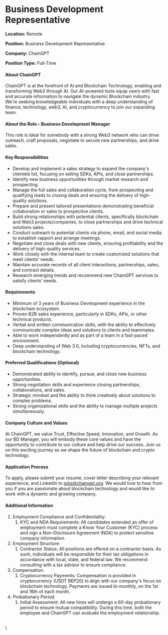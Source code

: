 # Business Development Representative

**Location:** Remote

**Position:** Business Development Representative

**Company:** ChainGPT

**Position Type:** Full-Time

#### About ChainGPT

ChainGPT is at the forefront of AI and Blockchain Technology, enabling and transforming Web3 through AI. Our AI-powered tools equip users with fast and accurate information to navigate the dynamic Blockchain industry. We're seeking knowledgeable individuals with a deep understanding of finance, technology, web3, AI, and cryptocurrency to join our expanding team.

#### About the Role – Business Development Manager

This role is ideal for somebody with a strong Web3 network who can drive outreach, craft proposals, negotiate to secure new partnerships, and drive sales.

#### Key Responsibilities

* Develop and implement a sales strategy to expand the company's clientele list, focusing on selling SDKs, APIs, and close partnerships.
* Identify new business opportunities through market research and prospecting.
* Manage the full sales and collaboration cycle, from prospecting and qualifying leads to closing deals and ensuring the delivery of high-quality solutions.
* Prepare and present tailored presentations demonstrating beneficial collaboration or sales to prospective clients.
* Build strong relationships with potential clients, specifically blockchain and Web3 projects/companies, to close partnerships and drive technical solutions sales.
* Conduct outreach to potential clients via phone, email, and social media to establish rapport and arrange meetings.
* Negotiate and close deals with new clients, ensuring profitability and the delivery of high-quality services.
* Work closely with the internal team to create customized solutions that meet clients' needs.
* Maintain accurate records of all client interactions, partnerships, sales, and contract details.
* Research emerging trends and recommend new ChainGPT services to satisfy clients’ needs.

#### Requirements

* Minimum of 3 years of Business Development experience in the blockchain ecosystem.
* Proven B2B sales experience, particularly in SDKs, APIs, or other technical products.
* Verbal and written communication skills, with the ability to effectively communicate complex ideas and solutions to clients and teammates.
* Able to work independently and as part of a team in a fast-paced environment.
* Deep understanding of Web 3.0, including cryptocurrencies, NFTs, and blockchain technology.

#### Preferred Qualifications (Optional)

* Demonstrated ability to identify, pursue, and close new business opportunities.
* Strong negotiation skills and experience closing partnerships, collaborations, and sales.
* Strategic mindset and the ability to think creatively about solutions to complex problems.
* Strong organizational skills and the ability to manage multiple projects simultaneously.

#### Company Culture and Values

At ChainGPT, we value Trust, Effective Speed, Innovation, and Growth. As our BD Manager, you will embody these core values and have the opportunity to contribute to our culture and help drive our success. Join us on this exciting journey as we shape the future of blockchain and crypto technology.

#### Application Process

To apply, please submit your resume, cover letter describing your relevant experience, and LinkedIn to [jobs@chaingpt.org](mailto:jobs@chaingpt.org). We would love to hear from you if you are passionate about blockchain technology and would like to work with a dynamic and growing company.

#### Additional Information

1. Employment Compliance and Confidentiality:
   1. KYC and NDA Requirements: All candidates extended an offer of employment must complete a Know Your Customer (KYC) process and sign a Non-Disclosure Agreement (NDA) to protect sensitive company information.
2. Employment Structure:
   1. Contractor Status: All positions are offered on a contractor basis. As such, individuals will be responsible for their tax obligations in accordance with local, state, and federal law. We recommend consulting with a tax advisor to ensure compliance.
3. Compensation:
   1. Cryptocurrency Payments: Compensation is provided in cryptocurrency (USDT BEP20) to align with our company's focus on blockchain technology. Payments are issued bi-monthly, on the 1st and 16th of each month.
4. Probationary Period:
   1. Initial Assessment: All new hires will undergo a 60-day probationary period to ensure mutual compatibility. During this time, both the employee and ChainGPT can evaluate the employment relationship.

\
\
